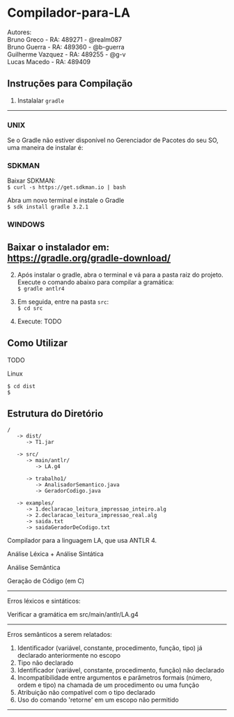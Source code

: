 # Compilador-para-LA

Autores:  
Bruno Greco - RA: 489271 - @realm087  
Bruno Guerra - RA: 489360 - @b-guerra  
Guilherme Vazquez - RA: 489255 - @g-v  
Lucas Macedo - RA: 489409  

## Instruções para Compilação  

1. Instalalar `gradle`  
---------------------------------------------
### UNIX  
Se o Gradle não estiver disponível no Gerenciador de Pacotes do seu SO, uma maneira de instalar é:  

### SDKMAN  
Baixar SDKMAN:  
`$ curl -s https://get.sdkman.io | bash`  

Abra um novo terminal e instale o Gradle    
`$ sdk install gradle 3.2.1`  

### WINDOWS
Baixar o instalador em: https://gradle.org/gradle-download/  
---------------------------------------------
2. Após instalar o gradle, abra o terminal e vá para a pasta raiz do projeto. Execute o comando abaixo para compilar a gramática:  
`$ gradle antlr4`  

3. Em seguida, entre na pasta `src`:  
`$ cd src`

4. Execute:
TODO

## Como Utilizar

TODO  

Linux  
```
$ cd dist  
$ 
```
## Estrutura do Diretório
```
/  
   -> dist/  
      -> T1.jar  
  
   -> src/  
      -> main/antlr/  
         -> LA.g4  
        
      -> trabalho1/  
         -> AnalisadorSemantico.java  
         -> GeradorCodigo.java  

   -> examples/  
      -> 1.declaracao_leitura_impressao_inteiro.alg  
      -> 2.declaracao_leitura_impressao_real.alg  
      -> saida.txt  
      -> saidaGeradorDeCodigo.txt  
```   




Compilador para a linguagem LA, que usa ANTLR 4.  

Análise Léxica + Análise Sintática  

Análise Semântica  

Geração de Código (em C)  

----------------------------

Erros léxicos e sintáticos:  

Verificar a gramática em src/main/antlr/LA.g4  

----------------------------

Erros semânticos a serem relatados:  

1) Identificador (variável, constante, procedimento, função, tipo) já declarado anteriormente no escopo  
2) Tipo não declarado  
3) Identificador (variável, constante, procedimento, função) não declarado  
4) Incompatibilidade entre argumentos e parâmetros formais (número, ordem e tipo) na chamada de um procedimento ou uma função  
5) Atribuição não compatível com o tipo declarado  
6) Uso do comando 'retorne' em um escopo não permitido  

-----------------------------
